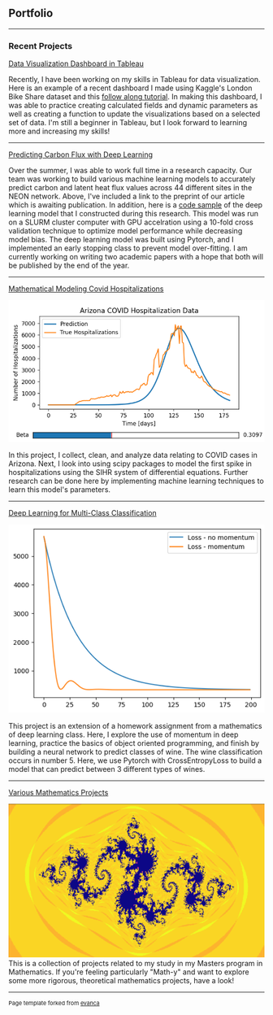 ## Portfolio

---

### Recent Projects
[Data Visualization Dashboard in Tableau](/pages/dashboar.html)

Recently, I have been working on my skills in Tableau for data visualization. Here is an example of a recent dashboard I made using Kaggle's London Bike Share dataset and this [follow along tutorial](https://www.youtube.com/watch?v=nl9eZl1IOKI). In making this dashboard, I was able to practice creating calculated fields and dynamic parameters as well as creating a function to update the visualizations based on a selected set of data. I'm still a beginner in Tableau, but I look forward to learning more and increasing my skills!

---

[Predicting Carbon Flux with Deep Learning](/pages/Predicting_Carbon_Flux_with_Machine_Learning.pdf)

Over the summer, I was able to work full time in a research capacity. Our team was working to build various machine learning models to accurately predict carbon and latent heat flux values across 44 different sites in the NEON network. Above, I've included a link to the preprint of our article which is awaiting publication. In addition, here is a [code sample](/pages/Deep10CV.py) of the deep learning model that I constructed during this research. This model was run on a SLURM cluster computer with GPU accelration using a 10-fold cross validation technique to optimize model performance while decreasing model bias. The deep learning model was built using Pytorch, and I implemented an early stopping class to prevent model over-fitting. I am currently working on writing two academic papers with a hope that both will be published by the end of the year. 


---

[Mathematical Modeling Covid Hospitalizations](/pages/Covid_Modeling.html)

<img src="images/AZ_covid_predictions.png?raw=true"/>

In this project, I collect, clean, and analyze data relating to COVID cases in Arizona. Next, I look into using scipy packages to model the first spike in hospitalizations using the SIHR system of differential equations. Further research can be done here by implementing machine learning techniques to learn this model's parameters. 

---
[Deep Learning for Multi-Class Classification](/pages/Multiclass.html)

<img src="images/momentum_loss.png?raw=true"/> 

This project is an extension of a homework assignment from a mathematics of deep learning class. Here, I explore the use of momentum in deep learning, practice the basics of object oriented programming, and finish by building a neural network to predict classes of wine. The wine classification occurs in number 5. Here, we use Pytorch with CrossEntropyLoss to build a model that can predict between 3 different types of wines. 



---


[Various Mathematics Projects](https://github.com/JeffUyekawa/JeffUyekawa)

<img src="images/julia_set.png?raw=true"/>
This is a collection of projects related to my study in my Masters program in Mathematics. If you're feeling particularly "Math-y" and want to explore some more rigorous, theoretical mathematics projects, have a look! 




---
<p style="font-size:11px">Page template forked from <a href="https://github.com/evanca/quick-portfolio">evanca</a></p>
<!-- Remove above link if you don't want to attibute -->
